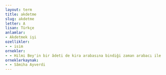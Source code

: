 ```yaml
---
layout: term
title: akdetme
slug: akdetme
letter: A
lisan: Türkçe
anlamlar:
- Akdetmek işi
ozellikler:
- - isim
ornekler:
- - Hilmi Bey'in bir âdeti de kira arabasına bindiği zaman arabacı ile şifahi bir mukavele akdetmesiydi.
orneklerkaynak:
- - Sâmiha Ayverdi
---
```

